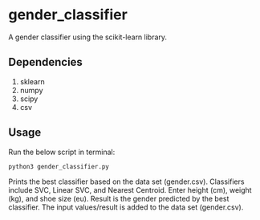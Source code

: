 # gender_classifier
A gender classifier using the scikit-learn library. 

## Dependencies

1. sklearn 
2. numpy 
3. scipy 
4. csv 


## Usage

Run the below script in terminal:

```
python3 gender_classifier.py
```

Prints the  best classifier based on the data set (gender.csv). Classifiers include SVC, Linear SVC, and Nearest Centroid. Enter height (cm), weight (kg), and shoe size (eu). Result is the gender predicted by the best classifier. The input values/result is added to the data set (gender.csv). 
